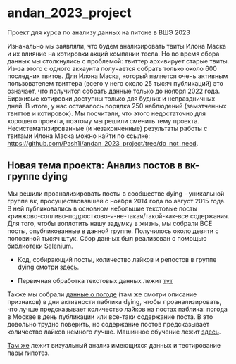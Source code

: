 # andan_2023_project
Проект для курса по анализу данных на питоне в ВШЭ 2023

Изначально мы заявляли, что будем анализировать твиты Илона Маска и их влияние на котировки акций компании тесла. Но во время сбора данных мы столкнулись с проблемой: твиттер архивирует старые твиты. Из-за этого с одного аккаунта получается собрать только около 600 последних твитов. Для Илона Маска, который является очень активным пользователем твиттера (всего у него около 25 тысяч публикаций) это означает, что получится собрать данные только до ноября 2022 года. Бирживые котировки доступны только для будних и непраздничных дней. В итоге, у нас оставалось порядка 250 наблюдений (замэтченных твиттов и котировок). Мы посчитали, что этого недостаточно для хорошего проекта, поэтому мы решили сменить тему проекта. Несистематизированные (и незаконченные) результаты работы с твитами Илона Маска можно найти по ссылке: https://github.com/Pash1i/andan_2023_project/tree/do_not_need.

## Новая тема проекта: Анализ постов в вк-группе dying

Мы решили проанализировать посты в сообществе dying - уникальной группе вк, просуществовавшей с ноября 2014 года по август 2015 года. В ней публиковались в основном небольшие текстовые посты кринжово-сопливо-подростково-я-не-такая/такой-как-все содержания. Для того, чтобы воплотить нашу задумку в жизнь, мы собрали ВСЕ посты, опубликованные в данной группе. Получилось около девяти с половиной тысяч штук. Сбор данных был реализован с помощью библиотеки Selenium. 

-  Код, собирающий посты, количество лайков и репостов в группе dying cмотри [здесь](https://github.com/Pash1i/andan_2023_project/blob/main/scrapping_dying.ipynb).

- Первичная обработка текстовых данных лежит [тут](https://github.com/Pash1i/andan_2023_project/blob/main/data_preprocessing.ipynb)
		
Также мы собрали [данные о погоде](https://github.com/Pash1i/andan_2023_project/blob/main/проект%20weather.ipynb) (там же смотри описание признаков) в дни активности паблика dying, чтобы проанализировать, что лучше предсказывает количество лайков на постах паблика: погода в Москве в день публикации или все-таки содержание поста. В это довольно трудно поверить, но содержание постов предсказывает количество лайков немного лучше. Машинное обучение лежит [здесь](https://github.com/Pash1i/andan_2023_project/blob/main/EDA_and_hypothesis_testing.ipynb).

[Там же](https://github.com/Pash1i/andan_2023_project/blob/main/EDA_and_hypothesis_testing.ipynb) лежит визуальный анализ имеющихся данных и тестирование пары гипотез.
